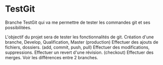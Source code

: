 # TestGit
Branche TestGit qui va me permettre de tester les commandes git et ses possibilitées.

L'objectif du projet sera de tester les fonctionnalités de git.
Création d'une branche, Develop, Qualification, Master (production)
Effectuer des ajouts de fichiers, dossiers. (add, commit, push, pull)
Effectuer des modifications, suppressions.
Effectuer un revert d'une révision. (checkout)
Effectuer des merges.
Voir les différences entre 2 branches.
